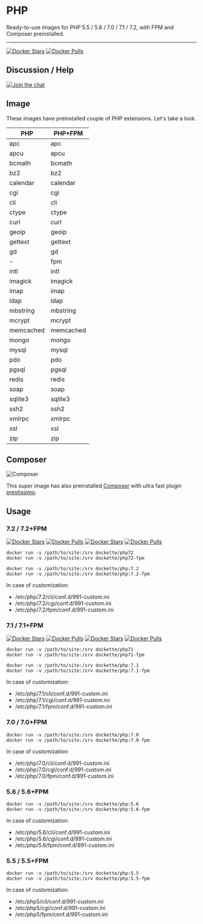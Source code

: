 # PHP

Ready-to-use images for PHP 5.5 / 5.6 / 7.0 / 7.1 / 7.2, with FPM and Composer preinstalled.

-----

[![Docker Stars](https://img.shields.io/docker/stars/dockette/php.svg?style=flat)](https://hub.docker.com/r/dockette/php/)
[![Docker Pulls](https://img.shields.io/docker/pulls/dockette/php.svg?style=flat)](https://hub.docker.com/r/dockette/php/)

## Discussion / Help

[![Join the chat](https://img.shields.io/gitter/room/dockette/dockette.svg?style=flat-square)](https://gitter.im/dockette/dockette?utm_source=badge&utm_medium=badge&utm_campaign=pr-badge&utm_content=badge)

## Image

These images have preinstalled couple of PHP extensions. Let's take a look.

| PHP       | PHP+FPM   | 
|-----------|-----------|
| apc       | apc       | 
| apcu      | apcu      | 
| bcmath    | bcmath    | 
| bz2       | bz2       | 
| calendar  | calendar  | 
| cgi       | cgi       | 
| cli       | cli       | 
| ctype     | ctype     | 
| curl      | curl      | 
| geoip     | geoip     | 
| gettext   | gettext   | 
| gd        | gd        | 
| -         | fpm       | 
| intl      | intl      | 
| imagick   | imagick   | 
| imap      | imap      | 
| ldap      | ldap      | 
| mbstring  | mbstring  | 
| mcrypt    | mcrypt    | 
| memcached | memcached | 
| mongo     | mongo     |
| mysql     | mysql     |
| pdo       | pdo       | 
| pgsql     | pgsql     | 
| redis     | redis     | 
| soap      | soap      | 
| sqlite3   | sqlite3   | 
| ssh2      | ssh2      | 
| xmlrpc    | xmlrpc    | 
| xsl       | xsl       | 
| zip       | zip       | 

## Composer

![Composer](https://avatars3.githubusercontent.com/u/837015?v=3&s=200)

This super image has also preinstalled [Composer](https://getcomposer.org) with ultra fast plugin [prestissimo](https://github.com/hirak/prestissimo).

## Usage

### 7.2 / 7.2+FPM

[![Docker Stars](https://img.shields.io/docker/stars/dockette/php72.svg?style=flat)](https://hub.docker.com/r/dockette/php71/)
[![Docker Pulls](https://img.shields.io/docker/pulls/dockette/php72.svg?style=flat)](https://hub.docker.com/r/dockette/php71/)
[![Docker Stars](https://img.shields.io/docker/stars/dockette/php72-fpm.svg?style=flat)](https://hub.docker.com/r/dockette/php71-fpm/)
[![Docker Pulls](https://img.shields.io/docker/pulls/dockette/php72-fpm.svg?style=flat)](https://hub.docker.com/r/dockette/php71-fpm/)

```
docker run -v /path/to/site:/srv dockette/php72
docker run -v /path/to/site:/srv dockette/php72-fpm
```

```
docker run -v /path/to/site:/srv dockette/php:7.2
docker run -v /path/to/site:/srv dockette/php:7.2-fpm
```

In case of customization:

- /etc/php/7.2/cli/conf.d/991-custom.ini
- /etc/php/7.2/cgi/conf.d/991-custom.ini
- /etc/php/7.2/fpm/conf.d/991-custom.ini

### 7.1 / 7.1+FPM

[![Docker Stars](https://img.shields.io/docker/stars/dockette/php71.svg?style=flat)](https://hub.docker.com/r/dockette/php71/)
[![Docker Pulls](https://img.shields.io/docker/pulls/dockette/php71.svg?style=flat)](https://hub.docker.com/r/dockette/php71/)
[![Docker Stars](https://img.shields.io/docker/stars/dockette/php71-fpm.svg?style=flat)](https://hub.docker.com/r/dockette/php71-fpm/)
[![Docker Pulls](https://img.shields.io/docker/pulls/dockette/php71-fpm.svg?style=flat)](https://hub.docker.com/r/dockette/php71-fpm/)

```
docker run -v /path/to/site:/srv dockette/php71
docker run -v /path/to/site:/srv dockette/php71-fpm
```

```
docker run -v /path/to/site:/srv dockette/php:7.1
docker run -v /path/to/site:/srv dockette/php:7.1-fpm
```

In case of customization:

- /etc/php/7.1/cli/conf.d/991-custom.ini
- /etc/php/7.1/cgi/conf.d/991-custom.ini
- /etc/php/7.1/fpm/conf.d/991-custom.ini

### 7.0 / 7.0+FPM

```
docker run -v /path/to/site:/srv dockette/php:7.0
docker run -v /path/to/site:/srv dockette/php:7.0-fpm
```

In case of customization:

- /etc/php/7.0/cli/conf.d/991-custom.ini
- /etc/php/7.0/cgi/conf.d/991-custom.ini
- /etc/php/7.0/fpm/conf.d/991-custom.ini

### 5.6 / 5.6+FPM

```
docker run -v /path/to/site:/srv dockette/php:5.6
docker run -v /path/to/site:/srv dockette/php:5.6-fpm
```

In case of customization:

- /etc/php/5.6/cli/conf.d/991-custom.ini
- /etc/php/5.6/cgi/conf.d/991-custom.ini
- /etc/php/5.6/fpm/conf.d/991-custom.ini

### 5.5 / 5.5+FPM


```
docker run -v /path/to/site:/srv dockette/php:5.5
docker run -v /path/to/site:/srv dockette/php:5.5-fpm
```

In case of customization:

- /etc/php5/cli/conf.d/991-custom.ini
- /etc/php5/cgi/conf.d/991-custom.ini
- /etc/php5/fpm/conf.d/991-custom.ini
